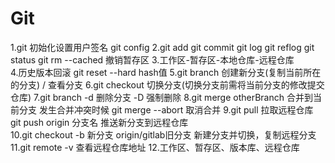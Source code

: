 # Git 
1.git 初始化设置用户签名 git config
2.git add  git commit  git log  git reflog git status   git rm --cached 撤销暂存区
3.工作区-暂存区-本地仓库-远程仓库   
4.历史版本回滚  git reset --hard  hash值
5.git branch 创建新分支(复制当前所在的分支) / 查看分支 
6.git checkout 切换分支(切换分支前需将当前分支的修改提交仓库)
7.git branch -d 删除分支  -D 强制删除
8.git merge otherBranch  合并到当前分支  发生合并冲突时候 git merge --abort  取消合并
9.git pull 拉取远程仓库  git push origin 分支名  推送新分支到远程仓库  
10.git checkout -b 新分支 origin/gitlab旧分支    新建分支并切换，复制远程分支
11.git remote -v 查看远程仓库地址
12.工作区、暂存区、版本库、远程仓库
